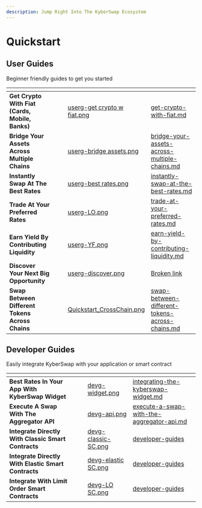 ```yaml
---
description: Jump Right Into The KyberSwap Ecosystem
---
```


# Quickstart

## User Guides

Beginner friendly guides to get you started

<table data-view="cards"><thead><tr><th></th><th data-hidden></th><th data-hidden></th><th data-hidden data-card-cover data-type="files"></th><th data-hidden data-card-target data-type="content-ref"></th></tr></thead><tbody><tr><td><strong>Get Crypto With Fiat (Cards, Mobile, Banks)</strong></td><td></td><td></td><td><a href="../../.gitbook/assets/userg-get crypto w fiat.png">userg-get crypto w fiat.png</a></td><td><a href="../../kyberswap-solutions/kyberswap-interface/user-guides/get-crypto-with-fiat.md">get-crypto-with-fiat.md</a></td></tr><tr><td><strong>Bridge Your Assets Across Multiple Chains</strong></td><td></td><td></td><td><a href="../../.gitbook/assets/userg-bridge assets.png">userg-bridge assets.png</a></td><td><a href="../../kyberswap-solutions/kyberswap-interface/user-guides/bridge-your-assets-across-multiple-chains.md">bridge-your-assets-across-multiple-chains.md</a></td></tr><tr><td><strong>Instantly Swap At The Best Rates</strong></td><td></td><td></td><td><a href="../../.gitbook/assets/userg-best rates.png">userg-best rates.png</a></td><td><a href="../../kyberswap-solutions/kyberswap-interface/user-guides/instantly-swap-at-the-best-rates.md">instantly-swap-at-the-best-rates.md</a></td></tr><tr><td><strong>Trade At Your Preferred Rates</strong></td><td></td><td></td><td><a href="../../.gitbook/assets/userg-LO.png">userg-LO.png</a></td><td><a href="../../kyberswap-solutions/kyberswap-interface/user-guides/trade-at-your-preferred-rates.md">trade-at-your-preferred-rates.md</a></td></tr><tr><td><strong>Earn Yield By Contributing Liquidity</strong></td><td></td><td></td><td><a href="../../.gitbook/assets/userg-YF.png">userg-YF.png</a></td><td><a href="../../kyberswap-solutions/kyberswap-interface/user-guides/earn-yield-by-contributing-liquidity.md">earn-yield-by-contributing-liquidity.md</a></td></tr><tr><td><strong>Discover Your Next Big Opportunity</strong></td><td></td><td></td><td><a href="../../.gitbook/assets/userg-discover.png">userg-discover.png</a></td><td><a href="broken-reference">Broken link</a></td></tr><tr><td><strong>Swap Between Different Tokens Across Chains</strong></td><td></td><td></td><td><a href="../../.gitbook/assets/Quickstart_CrossChain.png">Quickstart_CrossChain.png</a></td><td><a href="../../kyberswap-solutions/kyberswap-interface/user-guides/swap-between-different-tokens-across-chains.md">swap-between-different-tokens-across-chains.md</a></td></tr></tbody></table>

## Developer Guides

Easily integrate KyberSwap with your application or smart contract

<table data-view="cards"><thead><tr><th></th><th data-hidden></th><th data-hidden></th><th data-hidden data-card-cover data-type="files"></th><th data-hidden data-card-target data-type="content-ref"></th></tr></thead><tbody><tr><td><strong>Best Rates In Your App With KyberSwap Widget</strong></td><td></td><td></td><td><a href="../../.gitbook/assets/devg-widget.png">devg-widget.png</a></td><td><a href="../../kyberswap-solutions/kyberswap-widget/developer-guides/integrating-the-kyberswap-widget.md">integrating-the-kyberswap-widget.md</a></td></tr><tr><td><strong>Execute A Swap With The Aggregator API</strong></td><td></td><td></td><td><a href="../../.gitbook/assets/devg-api.png">devg-api.png</a></td><td><a href="../../kyberswap-solutions/kyberswap-aggregator/developer-guides/execute-a-swap-with-the-aggregator-api.md">execute-a-swap-with-the-aggregator-api.md</a></td></tr><tr><td><strong>Integrate Directly With Classic Smart Contracts</strong></td><td></td><td></td><td><a href="../../.gitbook/assets/devg-classic-SC.png">devg-classic-SC.png</a></td><td><a href="../../liquidity-solutions/kyberswap-classic/developer-guides/">developer-guides</a></td></tr><tr><td><strong>Integrate Directly With Elastic Smart Contracts</strong></td><td></td><td></td><td><a href="../../.gitbook/assets/devg-elastic SC.png">devg-elastic SC.png</a></td><td><a href="../../liquidity-solutions/kyberswap-elastic/developer-guides/">developer-guides</a></td></tr><tr><td><strong>Integrate With Limit Order Smart Contracts</strong></td><td></td><td></td><td><a href="../../.gitbook/assets/devg-LO SC.png">devg-LO SC.png</a></td><td><a href="../../kyberswap-solutions/limit-order/developer-guides/">developer-guides</a></td></tr></tbody></table>
